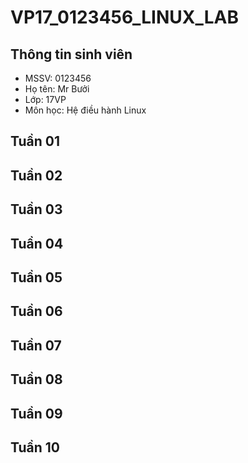 # VP17_0123456_LINUX_LAB

## Thông tin sinh viên

* MSSV: 0123456
* Họ tên: Mr Bưởi
* Lớp: 17VP
* Môn học: Hệ điều hành Linux

## Tuần 01

## Tuần 02

## Tuần 03

## Tuần 04

## Tuần 05

## Tuần 06

## Tuần 07

## Tuần 08

## Tuần 09

## Tuần 10
